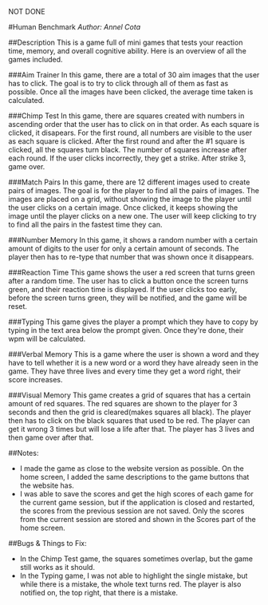 NOT DONE

#Human Benchmark
*Author: Annel Cota*

##Description
This is a game full of mini games that tests your reaction time, memory, 
and overall cognitive ability. Here is an overview of all the
games included.

###Aim Trainer
In this game, there are a total of 30 aim images that the user
has to click. The goal is to try to click through all of them as fast as possible.
Once all the images have been clicked, the average time taken is calculated.

###Chimp Test
In this game, there are squares created with numbers in ascending order that 
the user has to click on in that order. As each square is
clicked, it disapears. For the first round, all numbers are
visible to the user as each square is clicked. After the first
round and after the #1 square is clicked, all the squares turn black.
The number of squares increase after each round. If the user clicks
incorrectly, they get a strike. After strike 3, game over.

###Match Pairs
In this game, there are 12 different images used to create pairs of images. 
The goal is for the player to find all the pairs of images. The images are 
placed on a grid, without showing the image to the player until the user clicks 
on a certain image. Once clicked, it keeps showing the image until the player 
clicks on a new one. The user will keep clicking to try to find all the pairs in 
the fastest time they can.

###Number Memory
In this game, it shows a random number with a certain amount of 
digits to the user for only a certain amount of seconds. The 
player then has to re-type that number that was shown once it
disappears.

###Reaction Time
This game shows the user a red screen that turns green after
a random time. The user has to click a button once the screen 
turns green, and their reaction time is displayed. If the user 
clicks too early, before the screen turns green, they will be 
notified, and the game will be reset.

###Typing
This game gives the player a prompt which they have to copy by 
typing in the text area below the prompt given. Once they're 
done, their wpm will be calculated.

###Verbal Memory
This is a game where the user is shown a word and they have to 
tell whether it is a new word or a word they have already seen 
in the game. They have three lives and every time they get a 
word right, their score increases.

###Visual Memory
This game creates a grid of squares that has a certain amount 
of red squares. The red squares are shown to the player for 3 
seconds and then the grid is cleared(makes squares all black).
The player then has to click on the black squares that used to be 
red. The player can get it wrong 3 times but will lose a life 
after that. The player has 3 lives and then game over after that.

##Notes:
* I made the game as close to the website version as possible.
On the home screen, I added the same descriptions to the game
buttons that the website has.
* I was able to save the scores and get the high scores of
each game for the current game session, but if the application
is closed and restarted, the scores from the previous session
are not saved. Only the scores from the current session are stored
and shown in the Scores part of the home screen.

##Bugs & Things to Fix:
 * In the Chimp Test game, the squares sometimes overlap,
 but the game still works as it should.
 * In the Typing game, I was not able to highlight the single
 mistake, but while there is a mistake, the whole text turns
 red. The player is also notified on, the top right, that there
 is a mistake.
